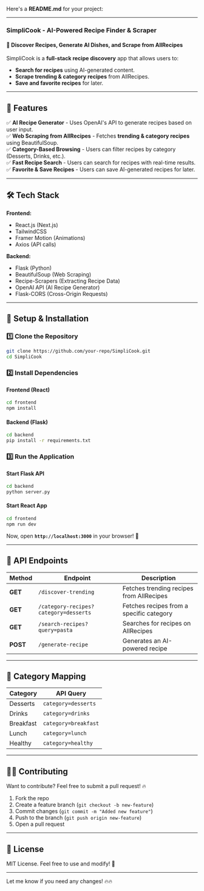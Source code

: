 Here's a **README.md** for your project:  

---

### **SimpliCook - AI-Powered Recipe Finder & Scraper**
#### 🍳 **Discover Recipes, Generate AI Dishes, and Scrape from AllRecipes**

SimpliCook is a **full-stack recipe discovery** app that allows users to:
- **Search for recipes** using AI-generated content.
- **Scrape trending & category recipes** from AllRecipes.
- **Save and favorite recipes** for later.

---

## **🚀 Features**
✅ **AI Recipe Generator** - Uses OpenAI's API to generate recipes based on user input.  
✅ **Web Scraping from AllRecipes** - Fetches **trending & category recipes** using BeautifulSoup.  
✅ **Category-Based Browsing** - Users can filter recipes by category (Desserts, Drinks, etc.).  
✅ **Fast Recipe Search** - Users can search for recipes with real-time results.  
✅ **Favorite & Save Recipes** - Users can save AI-generated recipes for later.  

---

## **🛠️ Tech Stack**
**Frontend:**
- React.js (Next.js)
- TailwindCSS
- Framer Motion (Animations)
- Axios (API calls)

**Backend:**
- Flask (Python)
- BeautifulSoup (Web Scraping)
- Recipe-Scrapers (Extracting Recipe Data)
- OpenAI API (AI Recipe Generator)
- Flask-CORS (Cross-Origin Requests)

---

## **📌 Setup & Installation**

### **1️⃣ Clone the Repository**
```bash
git clone https://github.com/your-repo/SimpliCook.git
cd SimpliCook
```

### **2️⃣ Install Dependencies**
#### **Frontend (React)**
```bash
cd frontend
npm install
```

#### **Backend (Flask)**
```bash
cd backend
pip install -r requirements.txt
```

### **3️⃣ Run the Application**
#### **Start Flask API**
```bash
cd backend
python server.py
```

#### **Start React App**
```bash
cd frontend
npm run dev
```

Now, open **`http://localhost:3000`** in your browser! 🚀  

---

## **🔌 API Endpoints**
| Method | Endpoint | Description |
|--------|----------|-------------|
| **GET** | `/discover-trending` | Fetches trending recipes from AllRecipes |
| **GET** | `/category-recipes?category=desserts` | Fetches recipes from a specific category |
| **GET** | `/search-recipes?query=pasta` | Searches for recipes on AllRecipes |
| **POST** | `/generate-recipe` | Generates an AI-powered recipe |

---

## **📌 Category Mapping**
| Category | API Query |
|----------|----------|
| Desserts | `category=desserts` |
| Drinks | `category=drinks` |
| Breakfast | `category=breakfast` |
| Lunch | `category=lunch` |
| Healthy | `category=healthy` |

---

## **👨‍💻 Contributing**
Want to contribute? Feel free to submit a pull request! 🔥  

1. Fork the repo  
2. Create a feature branch (`git checkout -b new-feature`)  
3. Commit changes (`git commit -m "Added new feature"`)  
4. Push to the branch (`git push origin new-feature`)  
5. Open a pull request  

---

## **📜 License**
MIT License. Feel free to use and modify! 🚀  

---

Let me know if you need any changes! 🔥🔥
